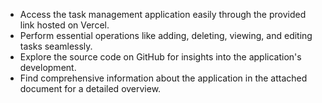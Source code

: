 - Access the task management application easily through the provided link hosted on Vercel.
- Perform essential operations like adding, deleting, viewing, and editing tasks seamlessly.
- Explore the source code on GitHub for insights into the application's development.
- Find comprehensive information about the application in the attached document for a detailed overview.
